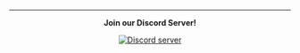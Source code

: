 <!--
# Welcome to Blue Screen Studios
We are a group of young developers who primarily make Mobile and PC games!
-->

---

<p align="center">
    <b> Join our Discord Server! </b>
  </p>

  <p align="center">
    <a href="https://discord.gg/WvbCRGSKre"
      ><img
        src="https://img.shields.io/discord/888875214459535360?color=5865F2&logo=discord&logoColor=white"
        alt="Discord server"
    /></a>
  </p>
</div>
